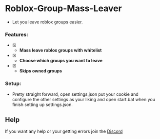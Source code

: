 # Roblox-Group-Mass-Leaver

- Let you leave roblox groups easier.

### Features:
- [x] - **Mass leave roblox groups with whitelist**
- [x] - **Choose which groups you want to leave**
- [x] - **Skips owned groups**

### Setup:
- Pretty straight forward, open settings.json put your cookie and configure the other settings as your liking and open start.bat when you finish setting up settings.json.

## Help
If you want any help or your getting errors join the [Discord](https://discord.gg/deathsniper)
